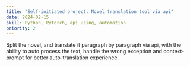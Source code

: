 ```yaml
---
title: "Self-initiated project: Novel translation tool via api"
date: 2024-02-15
skill: Python, Pytorch, api using, automation
priority: 2
---
```


Split the novel, and translate it paragraph by paragraph via api, with the ability to auto process the text, handle the wrong exception and context-prompt for better auto-translation experience.